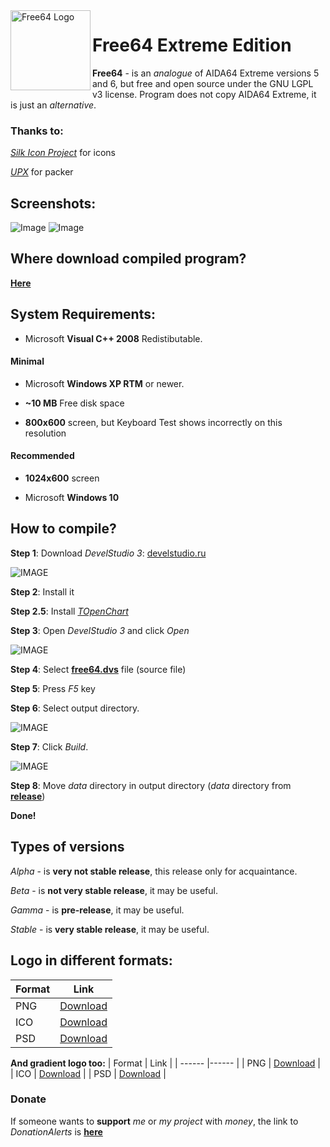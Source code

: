 <img width="128" height="128" align="left" alt="Free64 Logo"  src="https://github.com/emil0911/free64/blob/master/free64-logo.png?raw=true">   

# Free64 Extreme Edition

**Free64** - is an *analogue* of AIDA64 Extreme versions 5 and 6, but free and open source under the GNU LGPL v3 license.
Program does not copy AIDA64 Extreme, it is just an *alternative*.

### Thanks to:
[*Silk Icon Project*](http://www.famfamfam.com/lab/icons/silk) for icons

[*UPX*](http://github.com/upx/upx) for packer

## Screenshots:

![Image](https://raw.githubusercontent.com/emil0911/free64/master/screen1.png?raw=true "Screenshot")
![Image](https://raw.githubusercontent.com/emil0911/free64/master/screen2.png?raw=true "Screenshot")

## Where download compiled program?

[**Here**](https://github.com/emil0911/free64/releases)

## System Requirements:
+ Microsoft **Visual C++ 2008** Redistibutable.

#### Minimal
  + Microsoft **Windows XP RTM** or newer. 
  
  + **~10 MB** Free disk space
  
  + **800x600** screen, but Keyboard Test shows incorrectly on this resolution

#### Recommended
  + **1024x600** screen
  
  + Microsoft **Windows 10**

## How to compile?

**Step 1**: Download *DevelStudio 3*: [develstudio.ru](http://develstudio.ru)

![IMAGE](screens/how_to_start/1.png?raw=true)

**Step 2**: Install it

**Step 2.5**: Install *[TOpenChart](https://github.com/emil0911/openChart)*

**Step 3**: Open *DevelStudio 3* and click *Open*

![IMAGE](screens/how_to_start/2.png?raw=true)

**Step 4**: Select **[free64.dvs](free64.dvs?raw=true)** file (source file)

**Step 5**: Press *F5* key

**Step 6**: Select output directory.

![IMAGE](screens/how_to_start/3.png?raw=true)

**Step 7**: Click *Build*.

![IMAGE](screens/how_to_start/4.png?raw=true)

**Step 8**: Move *data* directory in output directory (*data* directory from **[release](https://github.com/emil0911/free64/releases)**)

**Done!**

## Types of versions

*Alpha* - is **very not stable release**, this release only for acquaintance.

*Beta* - is **not very stable release**, it may be useful.

*Gamma* - is **pre-release**, it may be useful.

*Stable* - is **very stable release**, it may be useful.

## Logo in different formats:
  | Format | Link                                                                                |
  | ------ |------                                                                               |
  | PNG    | [Download](https://github.com/emil0911/free64/blob/master/free64-logo.png?raw=true) |
  | ICO    | [Download](https://github.com/emil0911/free64/blob/master/free64-logo.ico?raw=true) |
  | PSD    | [Download](https://github.com/emil0911/free64/blob/master/free64-logo.psd?raw=true) |
  
**And gradient logo too:**
  | Format | Link                                                                                         |
  | ------ |------                                                                                        |
  | PNG    | [Download](https://github.com/emil0911/free64/blob/master/free64-gradient-logo.png?raw=true) |
  | ICO    | [Download](https://github.com/emil0911/free64/blob/master/free64-gradient-logo.ico?raw=true) |
  | PSD    | [Download](https://github.com/emil0911/free64/blob/master/free64-gradient-logo.psd?raw=true) |

### Donate
If someone wants to **support** *me* or *my project* with *money*, the link to *DonationAlerts* is [**here**](https://donationalerts.com/r/emildalalyan)
